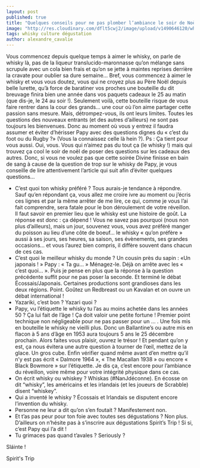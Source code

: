 ```yaml
---
layout: post
published: true
title: "Quelques conseils pour ne pas plomber l’ambiance le soir de Noël (et les autres soirs)…"
image: "http://res.cloudinary.com/dflt5cwj2/image/upload/v1490646120/whisky_noe%CC%88l_q2v16p.jpg"
tags: whisky culture dégustation
author: alexandre_cavalie
---
```



Vous commencez depuis quelque temps à aimer le whisky, on parle de whisky là, pas de la liqueur translucido-maronnasse qu’on mélange sans scrupule avec un cola bien frais et qu’on se jette à maintes reprises derrière la cravate pour oublier sa dure semaine… Bref, vous commencez à aimer le whisky et vous vous doutez, vous qui ne croyez plus au Père Noël depuis belle lurette, qu’à force de baratiner vos proches une bouteille du dit breuvage finira bien une année  dans vos paquets cadeaux le 25 au matin (que dis-je, le 24 au soir !).
Seulement voilà, cette bouteille risque de vous faire rentrer dans la cour des grands… une cour où l’on aime partager cette passion sans mesure. Mais, détrompez-vous, ils ont leurs limites. Toutes les questions des nouveaux entrants (et des autres d’ailleurs) ne sont pas toujours les bienvenues. Donc au moment où vous y entrez il faudra assumer et éviter d’hérisser Papy avec des questions dignes du « c’est du foot ou du Rugby ?» (Vous la connaissez celle là hein ?).
Ps : Ça tient pour vous aussi. Oui, vous. Vous qui n’aimez pas du tout ça (le whisky !)  mais qui trouvez ça cool le soir de noël de poser des questions sur les cadeaux des autres.
Donc, si vous ne voulez pas que cette soirée Divine finisse en bain de sang à cause de la question de trop sur le whisky de Papy, je vous conseille de lire attentivement l’article qui suit afin d’éviter quelques questions…
- C’est quoi ton whisky préféré ?
Tous aurais-je tendance à répondre. Sauf qu’en répondant ça, vous allez me croire ivre au moment ou j’écris ces lignes et par la même arrêter de me lire, ce qui, comme je vous l’ai fait comprendre, sera fatale pour le bon déroulement de votre réveillon.
Il faut savoir en premier lieu que le whisky est une histoire de goût. La réponse est donc : ça dépend !
Vous ne savez pas pourquoi (nous non plus d’ailleurs), mais un jour, souvenez vous, vous avez préféré manger du poisson au lieu d’une côte de boeuf… le whisky « qu’on préfère » aussi à ses jours, ses heures, sa saison, ses évènements, ses grandes occasions… et vous l’aurez bien compris, il diffère souvent dans chacun de ces cas.
- C’est quoi le meilleur whisky du monde ?
Un cousin près du sapin : «Un japonais ! »
Papy : « Ta gu… »
Ménagez-le. Déjà on arrête avec les « c’est quoi… ». Puis je pense en plus que la réponse à la question précédente suffit pour ne pas poser la seconde. Et terminé le débat Écossais/Japonais. Certaines productions sont grandioses dans les deux régions. Point. Goûtez un Redbreast ou un Kavalan et on ouvre un débat international !
- Yazariki, c’est bon ?
Yazari quoi ?
- Papy, vu l’étiquette le whisky tu l’as au moins achetée dans les années 50 ? Ça lui fait de l’âge ! Ça doit valoir une petite fortune !
Premier point technique non négligeable pour ne pas passer pour un … . Une fois mis en bouteille le whisky ne vieilli plus. Donc un Ballantine’s ou autre mis en flacon à 5 ans d’âge en 1953 aura toujours 5 ans le 25 décembre prochain. Alors faites vous plaisir, ouvrez le trésor ! Et pendant qu’on y est, ça nous évitera une autre question à tourner de l’œil, mettez de la glace. Un gros cube. Enfin vérifier quand même avant d’en mettre qu’il n’y est pas écrit « Dalmore 1964 », « The Macallan 1938 » ou encore « Black Bowmore » sur l’étiquette. Je dis ça, c’est encore pour l’ambiance du réveillon, voire même pour votre intégrité physique dans ce cas.
- On écrit whisky ou whiskey ?
Whiskas (#NanJdéconne).
 En écosse on dit “whisky”, les américains et les irlandais (et les joueurs de Scrabble) disent “whiskey”.
- Qui a inventé le whisky ?
Écossais et Irlandais se disputent encore l’invention du whisky.
- Personne ne leur a dit qu’on s’en foutait ?
Manifestement non.
- Et t’as pas peur pour ton foie avec toutes ses dégustations ?
Non plus. D’ailleurs on n’hésite pas à s’inscrire aux dégustations Spirit’s Trip ! Si si, c’est Papy qui l’a dit !
- Tu grimaces pas quand t’avales ?
Seriously ?


Sláinte !

Spirit's Trip

